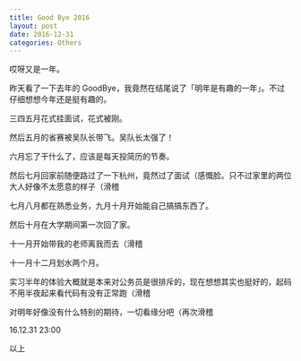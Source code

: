 ```yaml
---
title: Good Bye 2016
layout: post
date: 2016-12-31
categories: Others
---
```


哎呀又是一年。

昨天看了一下去年的 GoodBye，我竟然在结尾说了「明年是有趣的一年」。不过仔细想想今年还是挺有趣的。

三四五月花式挂面试，花式被刚。

然后五月的省赛被吴队长带飞。吴队长太强了！

六月忘了干什么了，应该是每天投简历的节奏。

然后七月回家前随便路过了一下杭州，竟然过了面试（感慨脸。只不过家里的两位大人好像不太愿意的样子（滑稽

七月八月都在熟悉业务，九月十月开始能自己搞搞东西了。

然后十月在大学期间第一次回了家。

十一月开始带我的老师离我而去（滑稽

十一月十二月划水两个月。

实习半年的体验大概就是本来对公务员是很排斥的，现在想想其实也挺好的，起码不用半夜起来看代码有没有正常跑（滑稽

对明年好像没有什么特别的期待，一切看缘分吧（再次滑稽

16.12.31 23:00

以上


